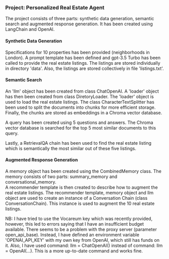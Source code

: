 
### Project: Personalized Real Estate Agent

The project consists of three parts: synthetic data generation, semantic search and augmented response generation. It has been created using LangChain and OpenAI.


#### Synthetic Data Generation
Specifications for 10 properties has been provided (neighborhoods in London). 
A prompt template has been defined and gpt-3.5 Turbo has been called to provide the real estate listings. The listings are stored individually in directory 'data'.  Also, the listings are stored collectively in file 'listings.txt'.

#### Semantic Search
An 'llm' object has been created from class ChatOpenAI. A 'loader' object has then been created from class DiretoryLoader. The 'loader' object is used to load the real estate listings. The class CharacterTextSplitter has been used to split the documents into chunks for more efficient storage. Finally, the chunks are stored as embeddings in a Chroma vector database.  

A query has been created using 5 questions and answers. The Chroma vector database is searched for the top 5 most similar documents to this query.

Lastly, a RetrievalQA chain has been used to find the real estate listing which is semantically the most similar out of these five listings.


#### Augmented Response Generation
A memory object has been created using the CombinedMemory class.  The memory consists of two parts: summary_memory and conversational_memory.  
A recommender template is then created to describe how to augment the real estate listings. The recommender template, memory object and llm object are used to create an instance of a Conversation Chain (class ConversationChain). 
This instance is used to augment the 10 real estate listings. 

NB: I have tried to use the Vocareum key which was recently provided, however, this led to errors saying that I have an insufficient budget available. There seems to be a problem with the proxy server (parameter open_api_base). Instead, I have defined an environment variable 'OPENAI_API_KEY' with my own key from OpenAI, which still has funds on it. Also, I have used command: llm = ChatOpenAI() instead of command: llm = OpenAI(...). This is a more up-to-date command and works fine.